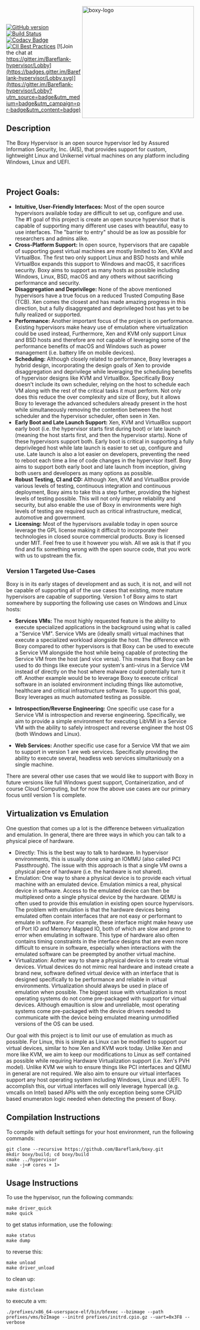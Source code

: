 <img src="https://github.com/Bareflank/boxy/raw/master/docs/boxy_logo.png" alt="boxy-logo" align="right" height="300" />

<br>
<br>

[![GitHub version](https://badge.fury.io/gh/bareflank%2Fboxy.svg)](https://badge.fury.io/gh/bareflank%2Fboxy)
[![Build Status](https://travis-ci.org/Bareflank/boxy.svg?branch=master)](https://travis-ci.org/Bareflank/boxy)
[![Codacy Badge](https://api.codacy.com/project/badge/Grade/d7cbb095527c43e09e775f58912cd5fd)](https://www.codacy.com/app/rianquinn/boxy?utm_source=github.com&amp;utm_medium=referral&amp;utm_content=Bareflank/boxy&amp;utm_campaign=Badge_Grade)
[![CII Best Practices](https://bestpractices.coreinfrastructure.org/projects/325/badge)](https://bestpractices.coreinfrastructure.org/projects/325)
[![Join the chat at https://gitter.im/Bareflank-hypervisor/Lobby](https://badges.gitter.im/Bareflank-hypervisor/Lobby.svg)](https://gitter.im/Bareflank-hypervisor/Lobby?utm_source=badge&utm_medium=badge&utm_campaign=pr-badge&utm_content=badge)

## Description

The Boxy Hypervisor is an open source hypervisor led by Assured Information Security, Inc. (AIS),
that provides support for custom, lightweight Linux and Unikernel virtual machines on any platform
including Windows, Linux and UEFI.

<br>

## Project Goals:

- **Intuitive, User-Friendly Interfaces:** Most of the open source hypervisors
  available today are difficult to set up, configure and use. The #1 goal of
  this project is create an open source hypervisor that is capable of supporting
  many different use cases with beautiful, easy to use interfaces. The
  "barrier to entry" should be as low as possible for researchers and admins
  alike.
- **Cross-Platform Support:** In open source, hypervisors that are capable of
  supporting guest virtual machines are mostly limited to Xen, KVM and
  VirtualBox. The first two only support Linux and BSD hosts and while VirtualBox
  expands this support to Windows and macOS, it sacrifices security.
  Boxy aims to support as many hosts as possible including Windows, Linux,
  BSD, macOS and any others without sacrificing performance and security.
- **Disaggregation and Deprivilege:** None of the above mentioned hypervisors
  have a true focus on a reduced Trusted Computing Base (TCB). Xen comes the closest
  and has made amazing progress in this direction, but a fully disaggregated and
  deprivileged host has yet to be fully realized or supported.
- **Performance:** Another important focus of the project is on performance.
  Existing hypervisors make heavy use of emulation where
  virtualization could be used instead, Furthermore, Xen and KVM only support
  Linux and BSD hosts and therefore are not capable of leveraging some of the
  performance benefits of macOS and Windows such as power management
  (i.e. battery life on mobile devices).
- **Scheduling:** Although closely related to performance, Boxy leverages a hybrid
  design, incorporating the design goals of Xen to provide disaggregation
  and deprivilege while leveraging the scheduling benefits of hypervisor designs
  like KVM and VirtualBox. Specifically Boxy doesn't include its own scheduler,
  relying on the host to schedule each VM along with the rest of the critical
  tasks it must perform. Not only does this reduce the over complexity and size
  of Boxy, but it allows Boxy to leverage the advanced schedulers already
  present in the host while simultaneously removing the contention between the
  host scheduler and the hypervisor scheduler, often seen in Xen.
- **Early Boot and Late Launch Support:** Xen, KVM and VirtualBox support early boot
  (i.e. the hypervisor starts first during boot) or late launch (meaning the host
  starts first, and then the hypervisor starts). None of these hypervisors support
  both. Early boot is critical
  in supporting a fully deprivileged host while late launch is easier to set
  up, configure and use. Late launch is also a lot easier on developers,
  preventing the need to reboot each time a line of code changes in the
  hypervisor itself. Boxy aims to support both early boot and late launch from
  inception, giving both users and developers as many options as possible.
- **Robust Testing, CI and CD:** Although Xen, KVM and VirtualBox provide various
  levels of testing, continuous integration and continuous deployment, Boxy
  aims to take this a step further, providing the highest levels of testing
  possible. This will not only improve reliability and security, but also enable
  the use of Boxy in environments were high levels of testing are required such
  as critical infrastructure, medical, automotive and government.
- **Licensing:** Most of the hypervisors available today in open source leverage
  the GPL license making it difficult to incorporate their technologies in
  closed source commercial products. Boxy is licensed under MIT. Feel free to use
  it however you wish. All we ask is that if you find and fix something
  wrong with the open source code, that you work with us to upstream the fix.

### Version 1 Targeted Use-Cases

Boxy is in its early stages of development and as such, it is not, and will not
be capable of supporting all of the use cases that existing, more mature
hypervisors are capable of supporting. Version 1 of Boxy aims to start
somewhere by supporting the following use cases on Windows and Linux hosts:

- **Services VMs:** The most highly requested feature is the ability to execute
  specialized applications in the background using what is called a "Service VM".
  Service VMs are (ideally small) virtual machines that execute a specialized
  workload alongside the host. The difference with Boxy compared
  to other hypervisors is that Boxy can be used to execute a Service VM alongside
  the host while being capable of protecting the Service VM from the host
  (and vice versa). This means that Boxy can be used to do things like execute
  your system's anti-virus in a Service VM instead of directly on the host
  where malware could potentially turn it off. Another example would be to
  leverage Boxy to execute critical software in an isolated environment including
  things like automotive, healthcare and critical infrastructure software.
  To support this goal, Boxy leverages as much automated testing as possible.

- **Introspection/Reverse Engineering:** One specific use case for a Service VM
  is introspection and reverse engineering. Specifically, we aim to provide a
  simple environment for executing LibVMI in a Service VM with the ability to
  safely introspect and reverse engineer the host OS (both Windows and Linux).

- **Web Services:** Another specific use case for a Service VM that we aim to
  support in version 1 are web services. Specifically providing the ability to
  execute several, headless web services simultaniously on a single machine.

There are several other use cases that we would like to support with Boxy in
future versions like full Windows guest support, Containerization, and
of course Cloud Computing, but for now the above use cases are our primary focus
until version 1 is complete.

## Virtualization vs Emulation

One question that comes up a lot is the difference between virtualization and
emulation. In general, there are three ways in which you can talk to a
physical piece of hardware.

- Directly: This is the best way to talk to hardware. In hypervisor environments,
  this is usually done using an IOMMU (also called PCI Passthrough). The issue
  with this approach is that a single VM owns a physical piece of hardware (i.e.
  the hardware is not shared).
- Emulation: One way to share a physical device is to provide each virtual
  machine with an emulated device. Emulation mimics a real, physical device in
  software. Access to the emulated device can then be multiplexed onto a
  single physical device by the hardware. QEMU is often used to provide this
  emulation in existing open source hypervisors. The problem with emulation is
  that the hardware devices being emulated often contain interfaces that are
  not easy or performant to emulate in software. For example, these interface
  might make heavy use of Port IO and Memory Mapped IO, both of which are
  slow and prone to error when emulating in software. This type of hardware
  also often contains timing constraints in the interface designs that are
  even more difficult to ensure in software, especially when interactions
  with the emulated software can be preempted by another virtual machine.
- Virtualization: Aother way to share a physical device is to create virtual
  devices. Virtual devices do not mimic real hardware and instead create a
  brand new, software defined virtual device with an interface that is designed
  specifically to be performance and reliable in virtual environments.
  Virtualization should always be used in place of emulation when possible. The
  biggest issue with virtualization is most operating systems do not come
  pre-packaged with support for virtual devices. Although emaultion is slow and
  unreliable, most operating systems come pre-packaged with the device drivers
  needed to communicate with the device being emulated meaning unmodified versions
  of the OS can be used.

Our goal with this project is to limit our use of emulation as much as possible.
For Linux, this is simple as Linux can be modified to support our virtual devices,
similar to how Xen and KVM work today. Unlike Xen and more like KVM, we aim to keep
our modifications to Linux as self contained as possible while requiring Hardware
Virtualization support (i.e. Xen's PVH model). Unlike KVM we wish to ensure things like
PCI interfaces and QEMU in general are not required. We also aim to ensure our
virtual interfaces support any host operating system including Windows, Linux and
UEFI. To accomplish this, our virtual interfaces will only leverage hypercall
(e.g. vmcalls on Intel) based APIs with the only exception being some CPUID based
enumeraton logic needed when detecting the present of Boxy.

## Compilation Instructions

To compile with default settings for your host environment, run the following commands:

```
git clone --recursive https://github.com/Bareflank/boxy.git
mkdir boxy/build; cd boxy/build
cmake ../hypervisor
make -j<# cores + 1>
```

## Usage Instructions

To use the hypervisor, run the following commands:

```
make driver_quick
make quick
```

to get status information, use the following:

```
make status
make dump
```

to reverse this:

```
make unload
make driver_unload
```
to clean up:

```
make distclean
```

to execute a vm:

```
./prefixes/x86_64-userspace-elf/bin/bfexec --bzimage --path prefixes/vms/bzImage --initrd prefixes/initrd.cpio.gz --uart=0x3F8 --verbose
```
